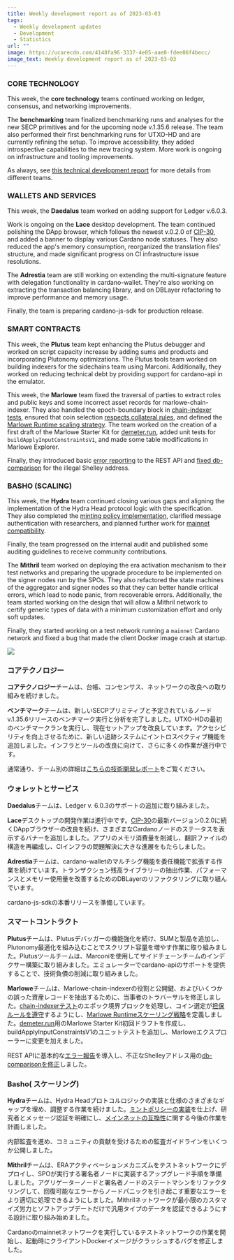 ```yaml
---
title: Weekly development report as of 2023-03-03
tags:
  - Weekly development updates
  - Development
  - Statistics
url: ""
image: https://ucarecdn.com/4148fa96-3337-4e05-aae0-fdee86f4becc/
image_text: Weekly development report as of 2023-03-03
---
```


### CORE TECHNOLOGY

This week, the **core technology** teams continued working on ledger, consensus, and networking improvements. 

The **benchmarking** team finalized benchmarking runs and analyses for the new SECP primitives and for the upcoming node v.1.35.6 release. The team also performed their first benchmarking runs for UTXO-HD and are currently refining the setup. To improve accessibility, they added introspective capabilities to the new tracing system. More work is ongoing on infrastructure and tooling improvements.

As always, see [this technical development report](https://input-output-hk.github.io/cardano-updates/archive) for more details from different teams.

### WALLETS AND SERVICES 

This week, the **Daedalus** team worked on adding support for Ledger v.6.0.3.

Work is ongoing on the **Lace** desktop development. The team continued polishing the DApp browser, which follows the newest v.0.2.0 of [CIP-30](https://cips.cardano.org/cips/cip30/), and added a banner to display various Cardano node statuses. They also reduced the app's memory consumption, reorganized the translation files' structure, and made significant progress on CI infrastructure issue resolutions. 

The **Adrestia** team are still working on extending the multi-signature feature with delegation functionality in cardano-wallet. They're also working on extracting the transaction balancing library, and on DBLayer refactoring to improve performance and memory usage.

Finally, the team is preparing cardano-js-sdk for production release.

### SMART CONTRACTS

This week, the **Plutus** team kept enhancing the Plutus debugger and worked on script capacity increase by adding sums and products and incorporating Plutonomy optimizations. The Plutus tools team worked on building indexers for the sidechains team using Marconi. Additionally, they worked on reducing technical debt by providing support for cardano-api in the emulator.

This week, the **Marlowe** team fixed the traversal of parties to extract roles and public keys and some incorrect asset records for marlowe-chain-indexer. They also handled the epoch-boundary block in [chain-indexer tests](https://github.com/input-output-hk/marlowe-cardano/pull/497), ensured that coin selection [respects collateral rules](https://github.com/input-output-hk/marlowe-cardano/pull/470), and defined the [Marlowe Runtime scaling strategy](https://github.com/input-output-hk/marlowe-cardano/pull/479). The team worked on the creation of a first draft of the Marlowe Starter Kit for [demeter.run](https://demeter.run/), added unit tests for `buildApplyInputConstraintsV1`, and made some table modifications in Marlowe Explorer.

Finally, they introduced basic [error reporting](https://github.com/input-output-hk/marlowe-cardano/commit/eb023e8bb) to the REST API and [fixed db-comparison](https://github.com/input-output-hk/marlowe-cardano/pull/496) for the illegal Shelley address.    

### BASHO (SCALING)

This week, the **Hydra** team continued closing various gaps and aligning the implementation of the Hydra Head protocol logic with the specification. They also completed the [minting policy implementation](https://github.com/input-output-hk/hydra/issues/720), clarified message authentication with researchers, and planned further work for [mainnet compatibility](https://github.com/input-output-hk/hydra/issues/713). 

Finally, the team progressed on the internal audit and published some auditing guidelines to receive community contributions.

The **Mithril** team worked on deploying the era activation mechanism to their test networks and preparing the upgrade procedure to be implemented on the signer nodes run by the SPOs. They also refactored the state machines of the aggregator and signer nodes so that they can better handle critical errors, which lead to node panic, from recoverable errors. Additionally, the team started working on the design that will allow a Mithril network to certify generic types of data with a minimum customization effort and only soft updates.

Finally, they started working on a test network running a `mainnet` Cardano network and fixed a bug that made the client Docker image crash at startup.

![](https://lh3.googleusercontent.com/uUbbrPu7FermSRggv4HzddN0C_WX90LV_y3MZctxiwR_p6IbcHG8PHxVQxoP6NjKZhbFSEio2dbebfIB7SBlTnruZh3pyr6ZR5vrMFVcm3mwMEtc1WmGljQBcl-Z-0wZtqInq8grAqC4)

### コアテクノロジー

**コアテクノロジー**チームは、台帳、コンセンサス、ネットワークの改良への取り組みを続けました。 

**ベンチマーク**チームは、新しいSECPプリミティブと予定されているノードv.1.35.6リリースのベンチマーク実行と分析を完了しました。UTXO-HDの最初のベンチマークランを実行し、現在セットアップを改良しています。アクセシビリティを向上させるために、新しい追跡システムにイントロスペクティブ機能を追加しました。インフラとツールの改良に向けて、さらに多くの作業が進行中です。

通常通り、チーム別の詳細は[こちらの技術開発レポート](https://input-output-hk.github.io/cardano-updates/archive)をご覧ください。

### ウォレットとサービス 

**Daedalus**チームは、Ledger v. 6.0.3のサポートの追加に取り組みました。

**Lace**デスクトップの開発作業は進行中です。[CIP-30](https://cips.cardano.org/cips/cip30/)の最新バージョン0.2.0に続くDAppブラウザーの改良を続け、さまざまなCardanoノードのステータスを表示するバナーを追加しました。アプリのメモリ消費量を削減し、翻訳ファイルの構造を再編成し、CIインフラの問題解決に大きな進展をもたらしました。 

**Adrestia**チームは、cardano-walletのマルチシグ機能を委任機能で拡張する作業を続けています。トランザクション残高ライブラリーの抽出作業、パフォーマンスとメモリー使用量を改善するためのDBLayerのリファクタリングに取り組んでいます。

cardano-js-sdkの本番リリースを準備しています。

### スマートコントラクト

**Plutus**チームは、Plutusデバッガーの機能強化を続け、SUMと製品を追加し、Plutonomy最適化を組み込むことでスクリプト容量を増やす作業に取り組みました。Plutusツールチームは、Marconiを使用してサイドチェーンチームのインデクサー構築に取り組みました。エミュレーターでcardano-apiのサポートを提供することで、技術負債の削減に取り組みました。

**Marlowe**チームは、Marlowe-chain-indexerの役割と公開鍵、およびいくつかの誤った資産レコードを抽出するために、当事者のトラバーサルを修正しました。[chain-indexerテスト](https://github.com/input-output-hk/marlowe-cardano/pull/497)のエポック境界ブロックを処理し、コイン選定が[担保ルールを遵守](https://github.com/input-output-hk/marlowe-cardano/pull/470)するようにし、[Marlowe Runtimeスケーリング戦略](https://github.com/input-output-hk/marlowe-cardano/pull/479)を定義しました。[demeter.run](https://demeter.run/)用のMarlowe Starter Kit初回ドラフトを作成し、buildApplyInputConstraintsV1のユニットテストを追加し、Marloweエクスプローラーに変更を加えました。

REST APIに基本的な[エラー報告](https://github.com/input-output-hk/marlowe-cardano/commit/eb023e8bb)を導入し、不正なShelleyアドレス用の[db-comparisonを修正](https://github.com/input-output-hk/marlowe-cardano/pull/496)しました。    

### Basho( スケーリング)

**Hydra**チームは、Hydra Headプロトコルロジックの実装と仕様のさまざまなギャップを埋め、調整する作業を続けました。[ミントポリシーの実装](https://github.com/input-output-hk/hydra/issues/720)を仕上げ、研究者とメッセージ認証を明確にし、[メインネットの互換性](https://github.com/input-output-hk/hydra/issues/713)に関する今後の作業を計画しました。 

内部監査を進め、コミュニティの貢献を受けるための監査ガイドラインをいくつか公開しました。

**Mithril**チームは、ERAアクティベーションメカニズムをテストネットワークにデプロイし、SPOが実行する署名者ノードに実装するアップグレード手順を準備しました。アグリゲーターノードと署名者ノードのステートマシンをリファクタリングして、回復可能なエラーからノードパニックを引き起こす重要なエラーをより適切に処理できるようにしました。Mithrilネットワークが最小限のカスタマイズ労力とソフトアップデートだけで汎用タイプのデータを認証できるようにする設計に取り組み始めました。

Cardanoのmainnetネットワークを実行しているテストネットワークの作業を開始し、起動時にクライアントDockerイメージがクラッシュするバグを修正しました。
